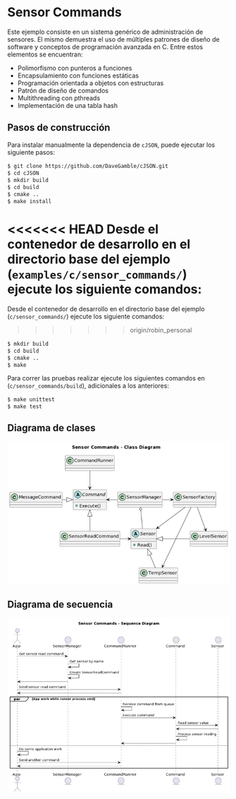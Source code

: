 # Sensor Commands

Este ejemplo consiste en un sistema genérico de administración de sensores. El mismo demuestra el uso de múltiples patrones de diseño de software y conceptos de programación avanzada en C. Entre estos elementos se encuentran:

- Polimorfismo con punteros a funciones
- Encapsulamiento con funciones estáticas
- Programación orientada a objetos con estructuras
- Patrón de diseño de comandos
- Multithreading con pthreads
- Implementación de una tabla hash

## Pasos de construcción
Para instalar manualmente la dependencia de `cJSON`, puede ejecutar los siguiente pasos:

```console
$ git clone https://github.com/DaveGamble/cJSON.git
$ cd cJSON
$ mkdir build
$ cd build
$ cmake ..
$ make install
```

<<<<<<< HEAD
Desde el contenedor de desarrollo en el directorio base del ejemplo (`examples/c/sensor_commands/`) ejecute los siguiente comandos:
=======

Desde el contenedor de desarrollo en el directorio base del ejemplo (`c/sensor_commands/`) ejecute los siguiente comandos:

>>>>>>> origin/robin_personal

```console
$ mkdir build
$ cd build
$ cmake ..
$ make
```

Para correr las pruebas realizar ejecute los siguientes comandos en (`c/sensor_commands/build`), adicionales a los anteriores:

```console
$ make unittest
$ make test
```


## Diagrama de clases
![scmds_uml_class](../../python/sensor_commands/uml/sensor_commands_class.png)

## Diagrama de secuencia
![scmds_uml_seq](../../python/sensor_commands/uml/sensor_commands_seq.png)
